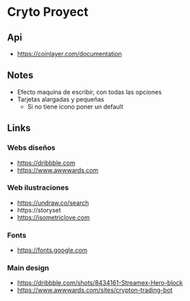# Cryto Proyect
## Api 
- https://coinlayer.com/documentation

## Notes
- Efecto maquina de escribir, con todas las opciones
- Tarjetas alargadas y pequeñas  
  - Si no tiene icono poner un default
## Links
### Webs diseños
- https://dribbble.com
- https://www.awwwards.com

### Web ilustraciones
- https://undraw.co/search
- https://storyset
- https://isometriclove.com

### Fonts
- https://fonts.google.com

### Main design
- https://dribbble.com/shots/8434161-Streamex-Hero-block
- https://www.awwwards.com/sites/crypton-trading-bot
